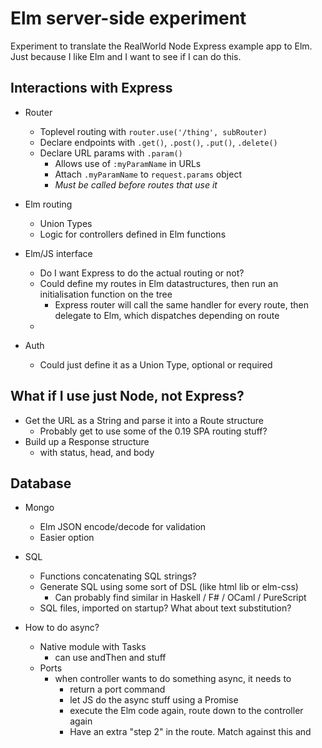 # Elm server-side experiment
Experiment to translate the RealWorld Node Express example app to Elm.
Just because I like Elm and I want to see if I can do this.

## Interactions with Express
- Router
    - Toplevel routing with `router.use('/thing', subRouter)`
    - Declare endpoints with `.get()`, `.post()`, `.put()`, `.delete()`
    - Declare URL params with `.param()`
        - Allows use of `:myParamName` in URLs
        - Attach `.myParamName` to `request.params` object
        - _Must be called before routes that use it_


- Elm routing
    - Union Types
    - Logic for controllers defined in Elm functions

- Elm/JS interface
    - Do I want Express to do the actual routing or not?
    - Could define my routes in Elm datastructures, then run an initialisation function on the tree
        - Express router will call the same handler for every route, then delegate to Elm, which dispatches depending on route
    - 

- Auth
    - Could just define it as a Union Type, optional or required

## What if I use just Node, not Express?
- Get the URL as a String and parse it into a Route structure
    - Probably get to use some of the 0.19 SPA routing stuff?
- Build up a Response structure
    - with status, head, and body

## Database
- Mongo
    - Elm JSON encode/decode for validation
    - Easier option

- SQL
    - Functions concatenating SQL strings?
    - Generate SQL using some sort of DSL (like html lib or elm-css)
        - Can probably find similar in Haskell / F# / OCaml / PureScript
    - SQL files, imported on startup? What about text substitution?

- How to do async?
    - Native module with Tasks
        - can use andThen and stuff
    - Ports
        - when controller wants to do something async, it needs to
            - return a port command
            - let JS do the async stuff using a Promise
            - execute the Elm code again, route down to the controller again
            - Have an extra "step 2" in the route. Match against this and 
